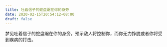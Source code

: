 ```yaml
---
title: 吐着信子的蛇盘踞在你的身旁
date: 2020-02-15T20:54:12+08:00
draft: false
---
```


梦见吐着信子的蛇盘踞在你的身旁，预示敌人将控制你，而你无力挣脱或者你将受到疾病的打击。
